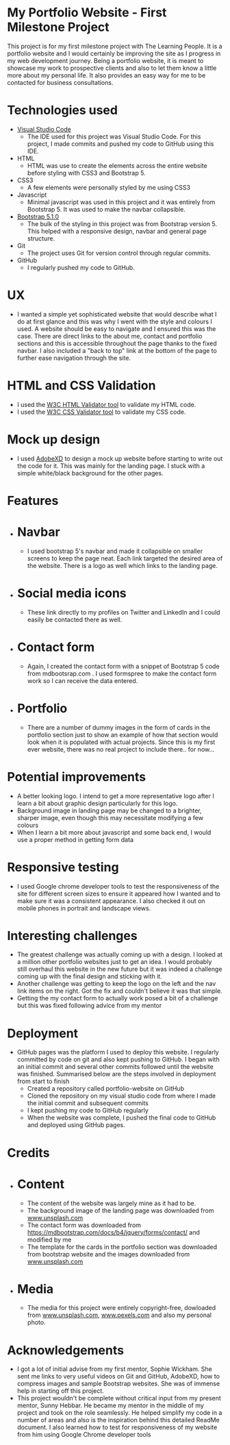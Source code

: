 #  My Portfolio Website - First Milestone Project

This project is for my first milestone project with The Learning People. It is a portfolio website and I would certainly be improving the site as I progress in my web development journey. Being a portfolio website, it is meant to showcase my work to prospective clients and also to let them know a little more about my personal life. It also provides an easy way for me to be contacted for business consultations.

# Technologies used

- [Visual Studio Code](https://code.visualstudio.com)
  - The IDE used for this project was Visual Studio Code. For this project, I made commits and pushed my code to GitHub using this IDE.
- HTML
  - HTML was use to create the elements across the entire website before styling with CSS3 and Bootstrap 5.
- CSS3
  - A few elements were personally styled by me using CSS3
- Javascript
  - Minimal javascript was used in this project and it was entirely from Bootstrap 5. It was used to make the navbar collapsible.
- [Bootstrap 5.1.0](https://getbootstrap.com)
  - The bulk of the styling in this project was from Bootstrap version 5. This helped with a responsive design, navbar and general page structure.
- Git
  - The project uses Git for version control through regular commits.
- GitHub
  - I regularly pushed my code to GitHub.

# UX

- I wanted a simple yet sophisticated website that would describe what I do at first glance and this was why I went with the style and colours I used. A website should be easy to navigate and I ensured this was the case. There are direct links to the about me, contact and portfolio sections and this is accessible throughout the page thanks to the fixed navbar. I also included a "back to top" link at the bottom of the page to further ease navigation through the site.

# HTML and CSS Validation

- I used the [W3C HTML Validator tool](https://validator.w3.org/#validate_by_input) to validate my HTML code.
- I used the [W3C CSS Validator tool](https://jigsaw.w3.org/css-validator/#validate_by_input) to validate my CSS code.

# Mock up design

- I used [AdobeXD](https://www.adobe.com/uk/products/xd.html) to design a mock up website before starting to write out the code for it. This was mainly for the landing page. I stuck with a simple white/black background for the other pages.

# Features

- # Navbar

  - I used bootstrap 5's navbar and made it collapsible on smaller screens to keep the page neat. Each link targeted the desired area of the website. There is a logo as well which links to the landing page.

- # Social media icons

  - These link directly to my profiles on Twitter and LinkedIn and I could easily be contacted there as well.

- # Contact form

  - Again, I created the contact form with a snippet of Bootstrap 5 code from mdbootsrap.com . I used formspree to make the contact form work so I can receive the data entered.

- # Portfolio

  - There are a number of dummy images in the form of cards in the portfolio section just to show an example of how that section would look when it is populated with actual projects. Since this is my first ever website, there was no real project to include there.. for now...

# Potential improvements

- A better looking logo. I intend to get a more representative logo after I learn a bit about graphic design particularly for this logo.
- Background image in landing page may be changed to a brighter, sharper image, even though this may necessitate modifying a few colours
- When I learn a bit more about javascript and some back end, I would use a proper method in getting form data

# Responsive testing

- I used Google chrome developer tools to test the responsiveness of the site for different screen sizes to ensure it appeared how I wanted and to make sure it was a consistent appearance. I also checked it out on mobile phones in portrait and landscape views.

# Interesting challenges

- The greatest challenge was actually coming up with a design. I looked at a million other portfolio websites just to get an idea. I would probably still overhaul this website in the new future but it was indeed a challenge coming up with the final design and sticking with it.
- Another challenge was getting to keep the logo on the left and the nav link items on the right. Got the fix and couldn't believe it was that simple.
- Getting the my contact form to actually work posed a bit of a challenge but this was fixed following advice from my mentor

# Deployment

- GitHub pages was the platform I used to deploy this website. I regularly committed by code on git and also kept pushing to GitHub. I began with an initial commit and several other commits followed until the website was finished. Summarised below are the steps involved in deployment from start to finish
  - Created a repository called portfolio-website on GitHub
  - Cloned the repository on my visual studio code from where I made the initial commit and subsequent commits
  - I kept pushing my code to GitHub regularly
  - When the website was complete, I pushed the final code to GitHub and deployed using GitHub pages.

# Credits

- # Content

  - The content of the website was largely mine as it had to be.
  - The background image of the landing page was downloaded from www.unsplash.com
  - The contact form was downloaded from https://mdbootstrap.com/docs/b4/jquery/forms/contact/ and modified by me
  - The template for the cards in the portfolio section was downloaded from bootstrap website and the images downloaded from www.unsplash.com

- # Media

  - The media for this project were entirely copyright-free, dowloaded from www.unsplash.com, www.pexels.com and also my personal photo.

# Acknowledgements

- I got a lot of initial advise from my first mentor, Sophie Wickham. She sent me links to very useful videos on Git and GitHub, AdobeXD, how to compress images and sample Bootstrap websites. She was of immense help in starting off this project.
- This project wouldn't be complete without critical input from my present mentor, Sunny Hebbar. He became my mentor in the middle of my project and took on the role seamlessly. He helped simplify my code in a number of areas and also is the inspiration behind this detailed ReadMe document. I also learned how to test for responsiveness of my website from him using Google Chrome developer tools
